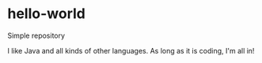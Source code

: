 # hello-world
Simple repository

I like Java and all kinds of other languages.  As long as it is coding, I'm all in!
